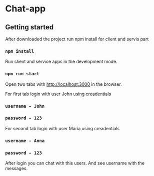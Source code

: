 # Chat-app


## Getting started

After downloaded the project run npm install for client and servis part

### `npm install`

Run client and service apps in the development mode.
###    `npm run start`
Open two tabs with [http://localhost:3000](http://localhost:3000)  in the browser.

For first tab  login with user John using creadentials

### `username - John`
### `password - 123`

For second tab  login with user Maria using creadentials
### `username - Anna`
### `password - 123`


After login you can chat with this users. And see username with the messages.